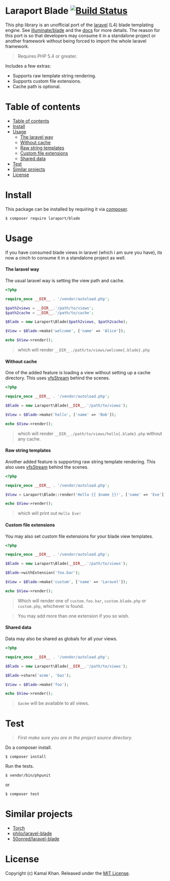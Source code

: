 Laraport Blade [![Build Status](https://travis-ci.org/laraport/blade.svg?branch=master)](https://travis-ci.org/laraport/blade)
======
This php library is an unofficial port of the [laravel](http://laravel.com/) (L4) blade templating engine. See [illuminate/blade](https://github.com/illuminate/view/tree/4.2) and the [docs](https://laravel.com/docs/4.2/templates) for more details. The reason for this port is so that developers may consume it in a standalone project or another framework without being forced to import the whole laravel framework.

> Requires PHP 5.4 or greater.

Includes a few extras:
- Supports raw template string rendering.
- Supports custom file extensions.
- Cache path is optional.

# Table of contents

- [Table of contents](#table-of-contents)
- [Install](#install)
- [Usage](#usage)
	- [The laravel way](#the-laravel-way)
	- [Without cache](#without-cache)
	- [Raw string templates](#raw-string-templates)
	- [Custom file extensions](#custom-file-extensions)
	- [Shared data](#shared-data)
- [Test](#test)
- [Similar projects](#similar-projects)
- [License](#license)

# Install

This package can be installed by requiring it via [composer](https://getcomposer.org).

```shell
$ composer require laraport/blade
```

# Usage

If you have consumed blade views in laravel (which i am sure you have), its now a cinch to consume it in a standalone project as well.

#### The laravel way

The usual laravel way is setting the view path and cache.

```php
<?php

require_once __DIR__ . '/vendor/autoload.php';

$path2views = __DIR__.'/path/to/views';
$path2cache = __DIR__.'/path/to/cache';

$Blade = new Laraport\Blade($path2views, $path2cache);

$View = $Blade->make('welcome', ['name' => 'Alice']);

echo $View->render();

```

> which will render `__DIR__./path/to/views/welcome{.blade}.php`

#### Without cache

One of the added feature is loading a view without setting up a cache directory. This uses [vfsStream](https://github.com/mikey179/vfsStream) behind the scenes.

```php
<?php

require_once __DIR__ . '/vendor/autoload.php';

$Blade = new Laraport\Blade(__DIR__.'/path/to/views');

$View = $Blade->make('hello', ['name' => 'Bob']);

echo $View->render();

```

> which will render `__DIR__./path/to/views/hello{.blade}.php` without any cache.

#### Raw string templates

Another added feature is supporting raw string template rendering. This also uses [vfsStream](https://github.com/mikey179/vfsStream) behind the scenes.

```php
<?php

require_once __DIR__ . '/vendor/autoload.php';

$View = Laraport\Blade::render('Hello {{ $name }}!', ['name' => 'Eve']);

echo $View->render();

```

> which will print out `Hello Eve!`

#### Custom file extensions

You may also set custom file extensions for your blade view templates.

```php
<?php

require_once __DIR__ . '/vendor/autoload.php';

$Blade = new Laraport\Blade(__DIR__.'/path/to/views');

$Blade->withExtension('foo.bar');

$View = $Blade->make('custom', ['name' => 'Laravel']);

echo $View->render();

```

> Which will render one of `custom.foo.bar`, `custom.blade.php` or `custom.php`, whichever is found.

> You may add more than one extension if you so wish.

#### Shared data

Data may also be shared as globals for all your views.

```php
<?php

require_once __DIR__ . '/vendor/autoload.php';

$Blade = new Laraport\Blade(__DIR__.'/path/to/views');

$Blade->share('acme', 'baz');

$View = $Blade->make('foo');

echo $View->render();

```

> `$acme` will be available to all views.

# Test
> *First make sure you are in the project source directory.*

Do a composer install.
```shell
$ composer install
```
Run the tests.
```shell
$ vendor/bin/phpunit
```
or
```shell
$ composer test
```

# Similar projects

- [Torch](https://github.com/mattstauffer/Torch/tree/4.2)
- [philo/laravel-blade](https://github.com/PhiloNL/Laravel-Blade)
- [50onred/laravel-blade](https://github.com/spatie/laravel-blade)

# License

Copyright (c) Kamal Khan.
Released under the [MIT License](http://opensource.org/licenses/MIT).
